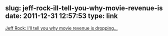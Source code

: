 slug: jeff-rock-ill-tell-you-why-movie-revenue-is
date: 2011-12-31 12:57:53
type: link
---

[Jeff Rock: I'll tell you why movie revenue is dropping...](http://jeffrock.com/post/15029653132/ill-tell-you-why-movie-revenue-is-dropping)
